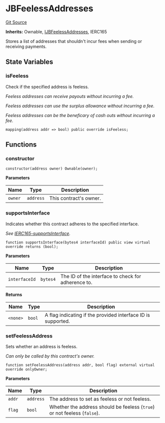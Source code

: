# JBFeelessAddresses
[Git Source](https://github.com/Bananapus/nana-core/blob/1fb5688d98a7c6e49f86f6a7e868a61ef4c2409a/src//JBFeelessAddresses.sol)

**Inherits:**
Ownable, [IJBFeelessAddresses](/v4/api/core/interfaces/IJBFeelessAddresses.md), IERC165

Stores a list of addresses that shouldn't incur fees when sending or receiving payments.


## State Variables
### isFeeless
Check if the specified address is feeless.

*Feeless addresses can receive payouts without incurring a fee.*

*Feeless addresses can use the surplus allowance without incurring a fee.*

*Feeless addresses can be the beneficary of cash outs without incurring a fee.*


```solidity
mapping(address addr => bool) public override isFeeless;
```


## Functions
### constructor


```solidity
constructor(address owner) Ownable(owner);
```
**Parameters**

|Name|Type|Description|
|----|----|-----------|
|`owner`|`address`|This contract's owner.|


### supportsInterface

Indicates whether this contract adheres to the specified interface.

*See [IERC165-supportsInterface](/v4/api/core/contracts/JBDeadline.md#supportsinterface).*


```solidity
function supportsInterface(bytes4 interfaceId) public view virtual override returns (bool);
```
**Parameters**

|Name|Type|Description|
|----|----|-----------|
|`interfaceId`|`bytes4`|The ID of the interface to check for adherence to.|

**Returns**

|Name|Type|Description|
|----|----|-----------|
|`<none>`|`bool`|A flag indicating if the provided interface ID is supported.|


### setFeelessAddress

Sets whether an address is feeless.

*Can only be called by this contract's owner.*


```solidity
function setFeelessAddress(address addr, bool flag) external virtual override onlyOwner;
```
**Parameters**

|Name|Type|Description|
|----|----|-----------|
|`addr`|`address`|The address to set as feeless or not feeless.|
|`flag`|`bool`|Whether the address should be feeless (`true`) or not feeless (`false`).|


